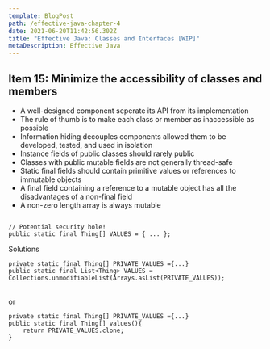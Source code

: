 ```yaml
---
template: BlogPost
path: /effective-java-chapter-4
date: 2021-06-20T11:42:56.302Z
title: "Effective Java: Classes and Interfaces [WIP]"
metaDescription: Effective Java
---
```

## Item 15: Minimize the accessibility of classes and members

* A well-designed component seperate its API from its implementation
* The rule of thumb is to make each class or member as inaccessible as possible
* Information hiding decouples components allowed them to be developed, tested, and used in isolation
* Instance fields of public classes should rarely public
* Classes with public mutable fields are not generally thread-safe
* Static final fields should contain primitive values or references to immutable objects
* A final field containing a reference to a mutable object has all the disadvantages of a non-final field
* A non-zero length array is always mutable



```

// Potential security hole!
public static final Thing[] VALUES = { ... };
```

Solutions



```
private static final Thing[] PRIVATE_VALUES ={...}
public static final List<Thing> VALUES = Collections.unmodifiableList(Arrays.asList(PRIVATE_VALUES));

```

\
or

```
private static final Thing[] PRIVATE_VALUES ={...}
public static final Thing[] values(){
    return PRIVATE_VALUES.clone;
}
```